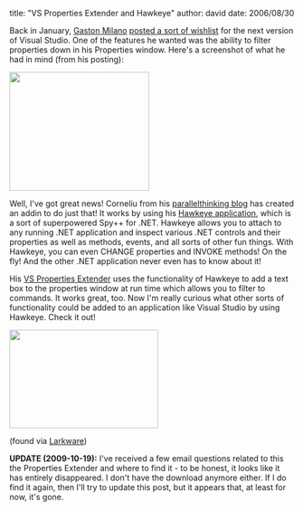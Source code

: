
title: "VS Properties Extender and Hawkeye"
author: david
date: 2006/08/30

<P>Back in January, <A href="http://weblogs.asp.net/gmilano/">Gaston Milano</A> <A href="http://weblogs.asp.net/gmilano/archive/2006/01/24/436359.aspx">posted a sort of wishlist</A> for the next version of Visual Studio. One of the features he wanted was the ability to filter properties down in his Properties window. Here's a screenshot of what he had in mind (from his posting):</P>
<P><IMG style="BORDER-TOP-WIDTH: 0px; BORDER-LEFT-WIDTH: 0px; BORDER-BOTTOM-WIDTH: 0px; BORDER-RIGHT-WIDTH: 0px" height=210 src="http://www.mohundro.com/blog/content/binary/2006-08-31-gmilano.png" width=247 border=0> </P>
<P>Well, I've got great news! Corneliu from his <A href="http://acorns.com.au/cs/blogs/parallelthinking/default.aspx">parallelthinking blog</A> has created an addin to do just that! It works by using his <A href="http://www.acorns.com.au/Hawkeye/">Hawkeye application</A>, which is a sort of superpowered Spy++ for .NET. Hawkeye allows you to attach to any running .NET application and inspect various .NET controls and their properties as well as methods, events, and all sorts of other fun things. With Hawkeye, you can even CHANGE properties and INVOKE methods! On the fly! And the other .NET application never even has to know about it!</P>
<P>His <A href="http://www.acorns.com.au/projects/vsaddins/">VS Properties Extender</A> uses the functionality of Hawkeye to add a text box to the properties window at run time which allows you to filter to commands. It works great, too. Now I'm really curious what other sorts of functionality could be added to an application like Visual Studio by using Hawkeye. Check it out!</P>
<P><IMG style="BORDER-TOP-WIDTH: 0px; BORDER-LEFT-WIDTH: 0px; BORDER-BOTTOM-WIDTH: 0px; BORDER-RIGHT-WIDTH: 0px" height=174 src="http://www.mohundro.com/blog/content/binary/2006-08-31-vs-extender.png" width=263 border=0> </P>
<P>(found via <A href="http://www.larkware.com/dg6/TheDailyGrind960.aspx">Larkware</A>)</P>
<b>UPDATE (2009-10-19):</b> I've received a few email questions related to this the Properties Extender and where to find it - to be honest, it looks like it has entirely disappeared. I don't have the download anymore either. If I do find it again, then I'll try to update this post, but it appears that, at least for now, it's gone.
